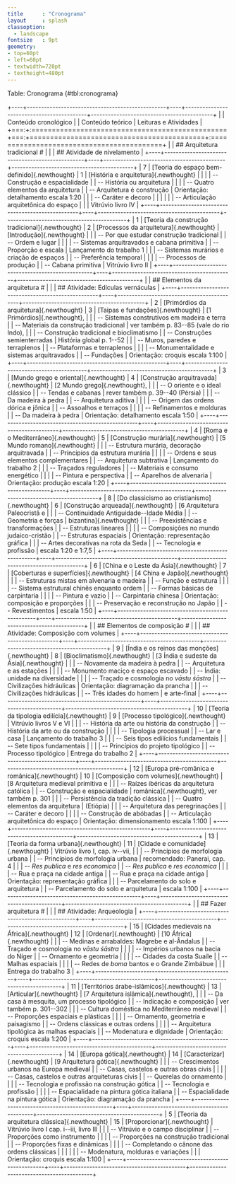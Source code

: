 ```yaml
---
title      : "Cronograma"
layout     : splash
classoption:
  - landscape
fontsize   : 9pt
geometry:
- top=60pt
- left=60pt
- textwidth=720pt
- textheight=480pt
---
```


Table: Cronograma {#tbl:cronograma}

+----+-------------------------------------------------+----+-------------------------------------------+-------------------------------------------+
|    | Conteúdo cronológico                            |    | Conteúdo teórico                          | Leituras e Atividades                     |
+===:+:================================================+===:+===========================================+:==========================================+
|    | ## Arquitetura tradicional #                    |    |                                           | ## Atividade de nivelamento               |
+----+-------------------------------------------------+----+-------------------------------------------+-------------------------------------------+
|  7 | [Teoria do espaço bem-definido]{.newthought}    |  1 | [História e arquitetura]{.newthought}     |                                           |
|    | -- Construção e espacialidade                   |    | -- História ou arquitetura                |                                           |
|    | -- Quatro elementos da arquitetura              |    | -- Arquitetura é construção               | Orientação: detalhamento escala 1:20      |
|    | -- Caráter e decoro                             |    |                                           |                                           |
|    | -- Articulação arquitetônica do espaço          |    |                                           | Vitrúvio livro IV                         |
+----+-------------------------------------------------+----+-------------------------------------------+-------------------------------------------+
|  1 | [Teoria da construção tradicional]{.newthought} |  2 | [Processos da arquitetura]{.newthought}   | [Introdução]{.newthought}                 |
|    | -- Por que estudar construção tradicional       |    | -- Ordem e lugar                          |                                           |
|    | -- Sistemas arquitravados e cabana primitiva    |    | -- Proporção e escala                     | Lançamento do trabalho 1                  |
|    | -- Sistemas murários e criação de espaços       |    | -- Preferência temporal                   |                                           |
|    | -- Processos de produção                        |    | -- Cabana primitiva                       | Vitrúvio livro II                         |
+----+-------------------------------------------------+----+-------------------------------------------+-------------------------------------------+
|    | ## Elementos da arquitetura #                   |    |                                           | ## Atividade: Edículas vernáculas         |
+----+-------------------------------------------------+----+-------------------------------------------+-------------------------------------------+
|  2 | [Primórdios da arquitetura]{.newthought}        |  3 | [Taipas e fundações]{.newthought}         | [1 Primórdios]{.newthought},              |
|    | -- Sistemas construtivos em madeira e terra     |    | -- Materiais da construção tradicional    | ver também p. 83--85 (vale do rio Indo),  |
|    | -- Construção tradicional e bioclimatismo       |    | -- Construções semienterradas             | História global p. 1--52                  |
|    | -- Muros, paredes e terraplenos                 |    | -- Plataformas e terraplenos              |                                           |
|    | -- Monumentalidade e sistemas arquitravados     |    | -- Fundações                              | Orientação: croquis escala 1:100          |
+----+-------------------------------------------------+----+-------------------------------------------+-------------------------------------------+
|  3 | [Mundo grego e oriental]{.newthought}           |  4 | [Construção arquitravada]{.newthought}    | [2 Mundo grego]{.newthought},             |
|    | -- O oriente e o ideal clássico                 |    | -- Tendas e cabanas                       | rever também p. 39--40 (Pérsia)           |
|    | -- Da madeira à pedra                           |    | -- Arquitetura aditiva                    |                                           |
|    | -- Origem das ordens dórica e jônica            |    | -- Assoalhos e terraços                   |                                           |
|    | -- Refinamentos e molduras                      |    | -- Da madeira à pedra                     | Orientação: detalhamento escala 1:50      |
+----+-------------------------------------------------+----+-------------------------------------------+-------------------------------------------+
|  4 | [Roma e o Mediterrâneo]{.newthought}            |  5 | [Construção murária]{.newthought}         | [5 Mundo romano]{.newthought}             |
|    | -- Estrutura murária, decoração arquitravada    |    | -- Princípios da estrutura murária        |                                           |
|    | -- Ordens e seus elementos complementares       |    | -- Arquitetura subtrativa                 | Lançamento do trabalho 2                  |
|    | -- Traçados reguladores                         |    | -- Materiais e consumo energético         |                                           |
|    | -- Pintura e perspectiva                        |    | -- Aparelhos de alvenaria                 | Orientação: produção escala 1:20          |
+----+-------------------------------------------------+----+-------------------------------------------+-------------------------------------------+
|  8 | [Do classicismo ao cristianismo]{.newthought}   |  6 | [Construção arqueada]{.newthought}        | [6 Arquitetura Paleocristã e              |
|    | -- Continuidade Antiguidade--Idade Média        |    | -- Geometria e forças                     | bizantina]{.newthought}                   |
|    | -- Preexistências e transformações              |    | -- Estruturas lineares                    |                                           |
|    | -- Composições no mundo judaico-cristão         |    | -- Estruturas espaciais                   | Orientação: representação gráfica         |
|    | -- Artes decorativas na rota da Seda            |    | -- Tecnologia e profissão                 | escala 1:20 e 1:7,5                       |
+----+-------------------------------------------------+----+-------------------------------------------+-------------------------------------------+
|  6 | [China e o Leste da Ásia]{.newthought}          |  7 | [Coberturas e superfícies]{.newthought}   | [4 China e Japão]{.newthought}            |
|    | -- Estruturas mistas em alvenaria e madeira     |    | -- Função e estrutura                     |                                           |
|    | -- Sistema estrutural chinês enquanto ordem     |    | -- Formas básicas de carpintaria          |                                           |
|    | -- Pintura e vazio                              |    | -- Carpintaria chinesa                    | Orientação: composição e proporções       |
|    | -- Preservação e reconstrução no Japão          |    | -- Revestimentos                          | escala 1:50                               |
+----+-------------------------------------------------+----+-------------------------------------------+-------------------------------------------+
|    | ## Elementos de composição #                    |    |                                           | ## Atividade: Composição com volumes      |
+----+-------------------------------------------------+----+-------------------------------------------+-------------------------------------------+
|  9 | [Índia e os reinos das monções]{.newthought}    |  8 | [Bioclimatismo]{.newthought}              | [3 Índia e sudeste da Ásia]{.newthought}  |
|    | -- Novamente da madeira à pedra                 |    | -- Arquitetura e as estações              |                                           |
|    | -- Monumento maciço e espaço escavado           |    | -- Índia: unidade na diversidade          |                                           |
|    | -- Traçado e cosmologia no *vāstu śāstra*       |    | -- Civilizações hidráulicas               | Orientação: diagramação da prancha        |
|    | -- Civilizações hidráulicas                     |    | -- Três idades do homem                   | e arte-final                              |
+----+-------------------------------------------------+----+-------------------------------------------+-------------------------------------------+
| 10 | [Teoria da tipologia edilícia]{.newthought}     |  9 | [Processo tipológico]{.newthought}        | Vitrúvio livros V e VI                    |
|    | -- História da arte ou história da construção   |    | -- História da arte ou da construção      |                                           |
|    | -- Tipologia processual                         |    | -- Lar e casa                             | Lançamento do trabalho 3                  |
|    | -- Seis tipos edilícios fundamentais            |    | -- Sete tipos fundamentais                |                                           |
|    | -- Princípios do projeto tipológico             |    | -- Processo tipológico                    | Entrega do trabalho 2                     |
+----+-------------------------------------------------+----+-------------------------------------------+-------------------------------------------+
| 12 | [Europa pré-românica e românica]{.newthought}   | 10 | [Composição com volumes]{.newthought}     | [8 Arquitetura medieval primitiva e       |
|    | -- Raízes ibéricas da arquitetura católica      |    | -- Construção e espacialidade             | românica]{.newthought}, ver também p. 301 |
|    | -- Persistência da tradição clássica            |    | -- Quatro elementos da arquitetura        | (Etiópia)                                 |
|    | -- Arquitetura das peregrinações                |    | -- Caráter e decoro                       |                                           |
|    | -- Construção de abóbadas                       |    | -- Articulação arquitetônica do espaço    | Orientação: dimensionamento escala 1:100  |
+----+-------------------------------------------------+----+-------------------------------------------+-------------------------------------------+
| 13 | [Teoria da forma urbana]{.newthought}           | 11 | [Cidade e comunidade]{.newthought}        | Vitrúvio livro I, cap. iv--vii,           |
|    | -- Princípios de morfologia urbana              |    | -- Princípios de morfologia urbana        | recomendado: Panerai, cap. 4              |
|    | -- *Res publica* e *res economica*              |    | -- *Res publica* e *res economica*        |                                           |
|    | -- Rua e praça na cidade antiga                 |    | -- Rua e praça na cidade antiga           | Orientação: representação gráfica         |
|    | -- Parcelamento do solo e arquitetura           |    | -- Parcelamento do solo e arquitetura     | escala 1:100                              |
+----+-------------------------------------------------+----+-------------------------------------------+-------------------------------------------+
|    | ## Fazer arquitetura #                          |    |                                           | ## Atividade: Arqueologia                 |
+----+-------------------------------------------------+----+-------------------------------------------+-------------------------------------------+
| 15 | [Cidades medievais na África]{.newthought}      | 12 | [Ordenar]{.newthought}                    | [10 África]{.newthought}                  |
|    | -- Medinas e arrabaldes: Magrebe e al-Ândalus   |    | -- Traçado e cosmologia no *vāstu śāstra* |                                           |
|    | -- Impérios urbanos na bacia do Níger           |    | -- Ornamento e geometria                  |                                           |
|    | -- Cidades da costa Suaíle                      |    | -- Malhas espaciais                       |                                           |
|    | -- Redes de *boma* bantos e o Grande Zimbábue   |    |                                           | Entrega do trabalho 3                     |
+----+-------------------------------------------------+----+-------------------------------------------+-------------------------------------------+
| 11 | [Territórios árabe-islâmicos]{.newthought}      | 13 | [Articular]{.newthought}                  | [7 Arquitetura islâmica]{.newthought},    |
|    | -- Da casa à mesquita, um processo tipológico   |    | -- Indicação e composição                 | ver também p. 301--302                    |
|    | -- Cultura doméstica no Mediterrâneo medieval   |    | -- Proporções espaciais e plásticas       |                                           |
|    | -- Ornamento, geometria e paisagismo            |    | -- Ordens clássicas e outras ordens       |                                           |
|    | -- Arquitetura tipológica às malhas espaciais   |    | -- Modenatura e dignidade                 | Orientação: croquis escala 1:200          |
+----+-------------------------------------------------+----+-------------------------------------------+-------------------------------------------+
| 14 | [Europa gótica]{.newthought}                    | 14 | [Caracterizar]{.newthought}               | [9 Arquitetura gótica]{.newthought}       |
|    | -- Crescimentos urbanos na Europa medieval      |    | -- Casas, castelos e outras obras civis   |                                           |
|    | -- Casas, castelos e outras arquiteturas civis  |    | -- Querelas do ornamento                  |                                           |
|    | -- Tecnologia e profissão na construção gótica  |    | -- Tecnologia e profissão                 |                                           |
|    | -- Espacialidade na pintura gótica italiana     |    | -- Espacialidade na pintura gótica        | Orientação: diagramação da prancha        |
+----+-------------------------------------------------+----+-------------------------------------------+-------------------------------------------+
|  5 | [Teoria da arquitetura clássica]{.newthought}   | 15 | [Proporcionar]{.newthought}               | Vitrúvio livro I cap. i--iii, livro III   |
|    | -- Vitrúvio e o campo disciplinar               |    | -- Proporções como instrumento            |                                           |
|    | -- Proporções na construção tradicional         |    | -- Proporções fixas e dinâmicas           |                                           |
|    | -- Completando o cânone das ordens clássicas    |    |                                           |                                           |
|    | -- Modenatura, molduras e variações             |    |                                           | Orientação: croquis escala 1:100          |
+----+-------------------------------------------------+----+-------------------------------------------+-------------------------------------------+

